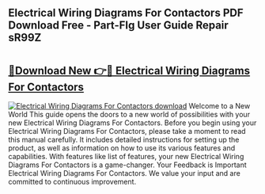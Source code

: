 ## Electrical Wiring Diagrams For Contactors PDF Download Free - Part-FIg User Guide Repair sR99Z

# <h2><a href="http://dfku0u.blite.top/?on=Electrical+Wiring+Diagrams+For+Contactors">🔗Download New 👉🔴 Electrical Wiring Diagrams For Contactors</a></h2>

[![Electrical Wiring Diagrams For Contactors download](https://i.imgur.com/lujVjoI.png)](http://dfku0u.blite.top/?on=Electrical+Wiring+Diagrams+For+Contactors)
Welcome to a New World This guide opens the doors to a new world of possibilities with your new Electrical Wiring Diagrams For Contactors. Before you begin using your Electrical Wiring Diagrams For Contactors, please take a moment to read this manual carefully. It includes detailed instructions for setting up the product, as well as information on how to use its various features and capabilities. With features like list of features, your new Electrical Wiring Diagrams For Contactors is a game-changer. Your Feedback is Important Electrical Wiring Diagrams For Contactors. We value your input and are committed to continuous improvement.
